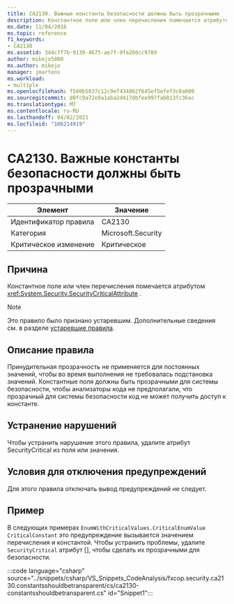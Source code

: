 ```yaml
---
title: CA2130. Важные константы безопасности должны быть прозрачными
description: Константное поле или член перечисления помечается атрибутом System. Security. атрибутом SecurityCriticalAttribute.
ms.date: 11/04/2016
ms.topic: reference
f1_keywords:
- CA2130
ms.assetid: 344c7f7b-9130-4675-ae7f-9fa260cc9789
author: mikejo5000
ms.author: mikejo
manager: jmartens
ms.workload:
- multiple
ms.openlocfilehash: f560b5037c12c9ef434862f645ef5efef3c8a000
ms.sourcegitcommit: 80fc9a72e9a1aba2d417dbfee997fab013fc36ac
ms.translationtype: MT
ms.contentlocale: ru-RU
ms.lasthandoff: 04/02/2021
ms.locfileid: "106214919"
---
```

# <a name="ca2130-security-critical-constants-should-be-transparent"></a>CA2130. Важные константы безопасности должны быть прозрачными

|Элемент|Значение|
|-|-|
|Идентификатор правила|CA2130|
|Категория|Microsoft.Security|
|Критическое изменение|Критическое|

## <a name="cause"></a>Причина
Константное поле или член перечисления помечается атрибутом <xref:System.Security.SecurityCriticalAttribute> .

> [!NOTE]
> Это правило было признано устаревшим. Дополнительные сведения см. в разделе [устаревшие правила](fxcop-unported-deprecated-rules.md).

## <a name="rule-description"></a>Описание правила
Принудительная прозрачность не применяется для постоянных значений, чтобы во время выполнения не требовалась подстановка значений. Константные поля должны быть прозрачными для системы безопасности, чтобы анализаторы кода не предполагали, что прозрачный для системы безопасности код не может получить доступ к константе.

## <a name="how-to-fix-violations"></a>Устранение нарушений
Чтобы устранить нарушение этого правила, удалите атрибут SecurityCritical из поля или значения.

## <a name="when-to-suppress-warnings"></a>Условия для отключения предупреждений
Для этого правила отключать вывод предупреждений не следует.

## <a name="example"></a>Пример
В следующих примерах `EnumWithCriticalValues.CriticalEnumValue` `CriticalConstant` это предупреждение вызывается значением перечисления и константой. Чтобы устранить проблемы, удалите `SecurityCritical` атрибут [], чтобы сделать их прозрачными для безопасности.

:::code language="csharp" source="../snippets/csharp/VS_Snippets_CodeAnalysis/fxcop.security.ca2130.constantsshouldbetransparent/cs/ca2130-constantsshouldbetransparent.cs" id="Snippet1":::

